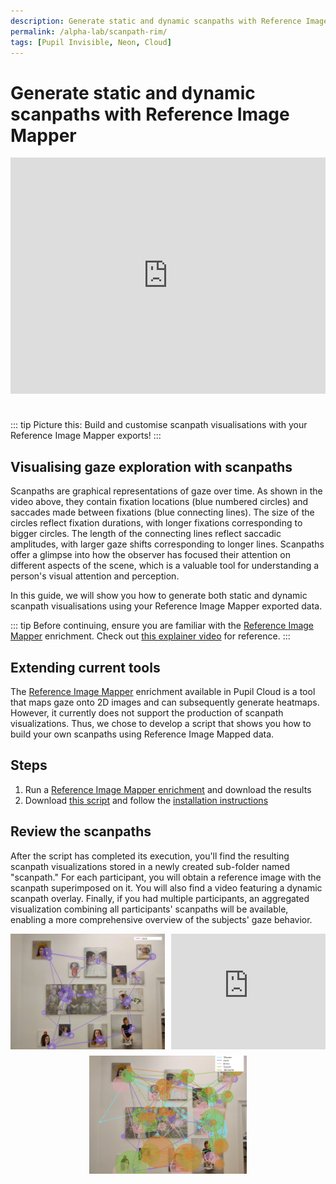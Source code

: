 ```yaml
---
description: Generate static and dynamic scanpaths with Reference Image Mapper
permalink: /alpha-lab/scanpath-rim/
tags: [Pupil Invisible, Neon, Cloud]
---
```


# Generate static and dynamic scanpaths with Reference Image Mapper

<TagLinks />

<div class="iframe-container2">
    <iframe width="2000" height="1500" src="https://www.youtube.com/embed/7V3X4XmbRAM" title="YouTube video player" frameborder="0" allow="accelerometer; autoplay; clipboard-write; encrypted-media; gyroscope; picture-in-picture" allowfullscreen></iframe>
</div> 
<br>

::: tip
Picture this: Build and customise scanpath visualisations with your Reference Image Mapper exports!
:::

## Visualising gaze exploration with scanpaths
Scanpaths are graphical representations of gaze over time. As shown in the video above, they contain fixation locations 
(blue numbered circles) and saccades made between fixations (blue connecting lines). The size of the circles reflect 
fixation durations, with longer fixations corresponding to bigger circles. The length of the connecting lines reflect 
saccadic amplitudes, with larger gaze shifts corresponding to longer lines. Scanpaths offer a glimpse into how the 
observer has focused their attention on different aspects of the scene, which is a valuable tool for understanding a 
person's visual attention and perception.

In this guide, we will show you how to generate both static and dynamic scanpath visualisations using your Reference 
Image Mapper exported data.

::: tip
Before continuing, ensure you are familiar with the [Reference Image Mapper](/enrichments/reference-image-mapper) 
enrichment. Check out [this explainer video](https://www.youtube.com/watch?v=ygqzQEzUIS4&t=56s) for reference.
:::

## Extending current tools
The [Reference Image Mapper](/enrichments/reference-image-mapper) enrichment available in Pupil Cloud is a tool that maps gaze onto
2D images and can subsequently generate heatmaps. However, it currently does not support the production of scanpath visualizations.
Thus, we chose to develop a script that shows you how to build your own scanpaths using Reference Image Mapped data.


## Steps
1. Run a [Reference Image Mapper enrichment](https://docs.pupil-labs.com/enrichments/reference-image-mapper/) and download the results
2. Download [this script](https://gist.github.com/elepl94/9f669c4d81e455cf2095957831219664) and follow the [installation instructions](https://gist.github.com/elepl94/9f669c4d81e455cf2095957831219664#installation)

## Review the scanpaths
After the script has completed its execution, you'll find the resulting scanpath visualizations stored in a newly created 
sub-folder named "scanpath." For each participant, you will obtain a reference image with the scanpath superimposed on it. 
You will also find a video featuring a dynamic scanpath overlay. Finally, if you had multiple participants, an aggregated 
visualization combining all participants' scanpaths will be available, enabling a more comprehensive overview of the subjects'
gaze behavior.

<div style="display: flex; justify-content: space-between;">
    <div style="flex: 1; margin-right: 10px;">
        <div style="width: 100%; text-align: center;">
            <img src="../media/alpha-lab/Jack_scanpath.jpeg" alt="Jack Scanpath" style="width: 100%; height: 100%;">
        </div>
    </div>
    <div style="flex: 1;">
        <div class="iframe-container2" style="width: 100%;">
            <div style="width: 100%; text-align: center;">
                <iframe width="100%" height="100%" src="https://www.youtube.com/embed/X43aTIRjwgQ?si=aTzAkRrYNqdOEf0T" frameborder="0" allow="accelerometer; autoplay; clipboard-write; encrypted-media; gyroscope; picture-in-picture" allowfullscreen></iframe>
            </div>
        </div>
    </div>
</div>

<div style="width: 100%; text-align: center;">
    <img src="../media/alpha-lab/general_scanpath.jpeg" alt="General Scanpath" style="width: 50%; height: 50%;">
</div>

<style scoped>
    img, iframe {
        width: 100%;
        height: 100%;
        object-fit: contain;
        box-sizing: border-box;
    }

    .iframe-container2 {
        position: relative;
        width: 100%;
        padding-bottom: 75%;
        margin-bottom: 10px;
        height: 0;
        margin-left: 0;
        margin-right: 0;
    }

    .iframe-container2 iframe {
        position: absolute;
        top: 0;
        left: 0;
        width: 100%;
        height: 100%;
    }
</style>
